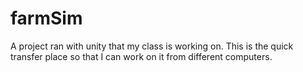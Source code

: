 # farmSim
A project ran with unity that my class is working on. This is the quick transfer place so that I can work on it from different computers.
